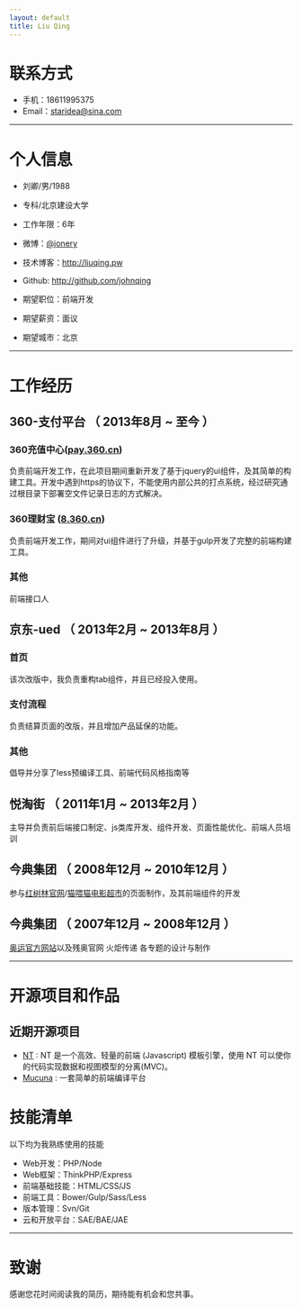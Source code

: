 ```yaml
---
layout: default
title: Liu Qing
---
```

# 联系方式
- 手机：18611995375
- Email：staridea@sina.com
---

# 个人信息

 - 刘卿/男/1988 
 - 专科/北京建设大学
 - 工作年限：6年
 - 微博：[@jonery](http://weibo.com/jonery) 
 - 技术博客：http://liuqing.pw
 - Github: http://github.com/johnqing

 - 期望职位：前端开发
 - 期望薪资：面议
 - 期望城市：北京  

---

# 工作经历

## 360-支付平台 （ 2013年8月 ~ 至今 ）

### 360充值中心([pay.360.cn](https://pay.360.cn)) 
负责前端开发工作，在此项目期间重新开发了基于jquery的ui组件，及其简单的构建工具。开发中遇到https的协议下，不能使用内部公共的打点系统，经过研究通过根目录下部署空文件记录日志的方式解决。


### 360理财宝 ([8.360.cn](https://8.360.cn)) 
负责前端开发工作，期间对ui组件进行了升级，并基于gulp开发了完整的前端构建工具。

### 其他
前端接口人
 
## 京东-ued （ 2013年2月 ~ 2013年8月 ）

### 首页 
该次改版中，我负责重构tab组件，并且已经投入使用。


### 支付流程 
负责结算页面的改版，并且增加产品延保的功能。


### 其他
倡导并分享了less预编译工具、前端代码风格指南等

## 悦淘街 （ 2011年1月 ~ 2013年2月 ）
主导并负责前后端接口制定、js类库开发、组件开发、页面性能优化、前端人员培训

## 今典集团 （ 2008年12月 ~ 2010年12月 ）
参与[红树林官网](http://www.mymhotel.com/)/[猫喂猫电影超市](http://www.movmall.com/)的页面制作，及其前端组件的开发

## 今典集团 （ 2007年12月 ~ 2008年12月 ）
[奥运官方网站](http://www.beijing2008.cn)以及残奥官网 火炬传递 各专题的设计与制作

---

# 开源项目和作品

## 近期开源项目

 - [NT](https://github.com/Johnqing/Ntpl.js) : NT 是一个高效、轻量的前端 (Javascript) 模板引擎，使用 NT 可以使你的代码实现数据和视图模型的分离(MVC)。
 - [Mucuna](https://github.com/Johnqing/Mucuna) : 一套简单的前端编译平台


# 技能清单

以下均为我熟练使用的技能

- Web开发：PHP/Node
- Web框架：ThinkPHP/Express
- 前端基础技能：HTML/CSS/JS
- 前端工具：Bower/Gulp/Sass/Less
- 版本管理：Svn/Git
- 云和开放平台：SAE/BAE/JAE

---

# 致谢
感谢您花时间阅读我的简历，期待能有机会和您共事。
